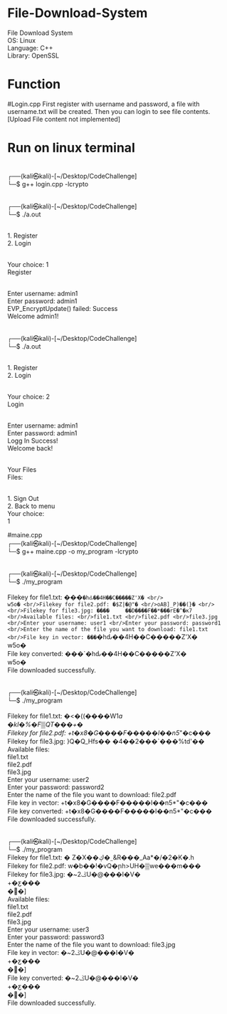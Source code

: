 # File-Download-System
File Download System
<br/>OS: Linux
<br/>Language: C++
<br/>Library: OpenSSL

# Function
#Login.cpp
First register with username and password, a file with username.txt will be created. Then you can login to see file contents.
[Upload File content not implemented] 

# Run on linux terminal 
<br/>┌──(kali㉿kali)-[~/Desktop/CodeChallenge]
<br/>└─$ g++ login.cpp -lcrypto
                                                                                                                                                                       
<br/>┌──(kali㉿kali)-[~/Desktop/CodeChallenge]
<br/>└─$ ./a.out                   

<br/>1. Register
<br/>2. Login

<br/>Your choice: 1
<br/>Register 

<br/>Enter username: admin1
<br/>Enter password: admin1
<br/>EVP_EncryptUpdate() failed: Success
<br/>Welcome admin1!
                                                                                                                                                                       
<br/>┌──(kali㉿kali)-[~/Desktop/CodeChallenge]
<br/>└─$ ./a.out                   

<br/>1. Register
<br/>2. Login

<br/>Your choice: 2
<br/>Login 

<br/>Enter username: admin1
<br/>Enter password: admin1
<br/>Logg In Success!
<br/>Welcome back!

<br/>Your Files
<br/>Files: 

<br/>1. Sign Out
<br/>2. Back to menu
<br/>Your choice: 
<br/>1

#maine.cpp
<br/>┌──(kali㉿kali)-[~/Desktop/CodeChallenge]
<br/>└─$ g++ maine.cpp -o my_program -lcrypto
                                                                                                                                                                       
<br/>┌──(kali㉿kali)-[~/Desktop/CodeChallenge]
<br/>└─$ ./my_program                        
<br/>Filekey for file1.txt: ���`�hԃ��4H��C�����Z'X�
<br/>                                              w5o�
<br/>Filekey for file2.pdf: �$Z|�@"�
<br/>oAB]_P)��(}�
<br/>
<br/>Filekey for file3.jpg: ����     ��D����F��*���rE�^�к7
<br/>Available files:
<br/>file1.txt
<br/>file2.pdf
<br/>file3.jpg
<br/>Enter your username: user1
<br/>Enter your password: password1
<br/>Enter the name of the file you want to download: file1.txt
<br/>File key in vector: ���`�hԃ��4H��C�����Z'X�
<br/>                                           w5o�
<br/>File key converted: ���`�hԃ��4H��C�����Z'X�
<br/>                                           w5o�
<br/>File downloaded successfully.
                                                                                                                                                                       
<br/>┌──(kali㉿kali)-[~/Desktop/CodeChallenge]
<br/>└─$ ./my_program                        
<br/>Filekey for file1.txt: �<�((����W1*a
<br/>                                    �kI�%�F▒QT���+�
<br/>Filekey for file2.pdf: +t�x8�G����F�����I��n5*"�c���
<br/>Filekey for file3.jpg: }Q�Q_Hfs�� �4��2���`���%td'��
<br/>Available files:
<br/>file1.txt
<br/>file2.pdf
<br/>file3.jpg
<br/>Enter your username: user2
<br/>Enter your password: password2
<br/>Enter the name of the file you want to download: file2.pdf
<br/>File key in vector: +t�x8�G����F�����I��n5*"�c���
<br/>File key converted: +t�x8�G����F�����I��n5*"�c���
<br/>File downloaded successfully.
                                                                                                                                                                       
<br/>┌──(kali㉿kali)-[~/Desktop/CodeChallenge]
<br/>└─$ ./my_program
<br/>Filekey for file1.txt: �        Z�X��ڮ�˷&R���_Aa*�/�2�K�.h
<br/>Filekey for file2.pdf: w�b��!�vQ�րh>UH�▒we���m���
<br/>Filekey for file3.jpg: �~ػ2U�@���I�V�
<br/>+�ƹ���
<br/>      �ׯ�]
<br/>Available files:
<br/>file1.txt
<br/>file2.pdf
<br/>file3.jpg
<br/>Enter your username: user3
<br/>Enter your password: password3
<br/>Enter the name of the file you want to download: file3.jpg
<br/>File key in vector: �~ػ2U�@���I�V�
<br/>+�ƹ���
<br/>      �ׯ�]
<br/>File key converted: �~ػ2U�@���I�V�
<br/>+�ƹ���
<br/>      �ׯ�]
<br/>File downloaded successfully.

